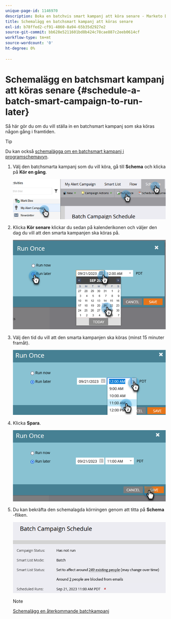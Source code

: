 ```yaml
---
unique-page-id: 1146970
description: Boka en batchvis smart kampanj att köra senare - Marketo Docs - produktdokumentation
title: Schemalägg en batchsmart kampanj att köras senare
exl-id: b78ffed2-cf91-4860-8a94-65b35d2927e2
source-git-commit: bb628e5211601bd8b424c78cae887c2eeb0614cf
workflow-type: tm+mt
source-wordcount: '0'
ht-degree: 0%

---
```


# Schemalägg en batchsmart kampanj att köras senare {#schedule-a-batch-smart-campaign-to-run-later}

Så här gör du om du vill ställa in en batchsmart kampanj som ska köras någon gång i framtiden.

>[!TIP]
>
>Du kan också [schemalägga om en batchsmart kampanj i programschemavyn](/help/marketo/product-docs/core-marketo-concepts/programs/program-schedule-view/reschedule-a-batch-smart-campaign-in-the-program-schedule-view.md).

1. Välj den batchsmarta kampanj som du vill köra, gå till **Schema** och klicka på **Kör en gång**.

   ![](assets/schedule-a-batch-smart-campaign-to-run-later-1.png)

1. Klicka **Kör senare** klickar du sedan på kalenderikonen och väljer den dag du vill att den smarta kampanjen ska köras på.

   ![](assets/schedule-a-batch-smart-campaign-to-run-later-2.png)

1. Välj den tid du vill att den smarta kampanjen ska köras (minst 15 minuter framåt).

   ![](assets/schedule-a-batch-smart-campaign-to-run-later-3.png)

1. Klicka **Spara**.

   ![](assets/schedule-a-batch-smart-campaign-to-run-later-4.png)

1. Du kan bekräfta den schemalagda körningen genom att titta på **Schema** -fliken.

   ![](assets/schedule-a-batch-smart-campaign-to-run-later-5.png)

   >[!NOTE]
   >
   >[Schemalägg en återkommande batchkampanj](/help/marketo/product-docs/core-marketo-concepts/smart-campaigns/using-smart-campaigns/schedule-a-recurring-batch-campaign.md)
